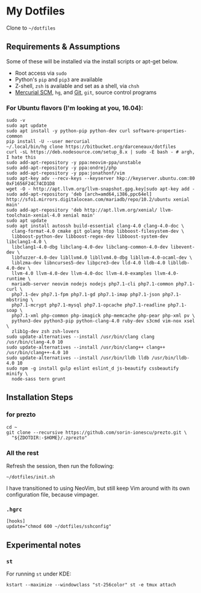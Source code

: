 # My Dotfiles

Clone to `~/dotfiles`

## Requirements & Assumptions

Some of these will be installed via the install scripts or apt-get below.

* Root access via `sudo`
* Python's `pip` and `pip3` are available
* Z-shell, `zsh` is available and set as a shell, via `chsh`
* [Mercurial SCM][], `hg`, and [Git][], `git`, source control programs

### For Ubuntu flavors (I'm looking at you, 16.04):

    sudo -v
    sudo apt update
    sudo apt install -y python-pip python-dev curl software-properties-common
    pip install -U --user mercurial
    ~/.local/bin/hg clone https://bitbucket.org/darceneaux/dotfiles
    curl -sL https://deb.nodesource.com/setup_8.x | sudo -E bash - # argh, I hate this
    sudo add-apt-repository -y ppa:neovim-ppa/unstable
    sudo add-apt-repository -y ppa:ondrej/php
    sudo add-apt-repository -y ppa:jonathonf/vim
    sudo apt-key adv --recv-keys --keyserver hkp://keyserver.ubuntu.com:80 0xF1656F24C74CD1D8
    wget -O - http://apt.llvm.org/llvm-snapshot.gpg.key|sudo apt-key add -
    sudo add-apt-repository 'deb [arch=amd64,i386,ppc64el] http://sfo1.mirrors.digitalocean.com/mariadb/repo/10.2/ubuntu xenial main'
    sudo add-apt-repository 'deb http://apt.llvm.org/xenial/ llvm-toolchain-xenial-4.0 xenial main'
    sudo apt update
    sudo apt install autossh build-essential clang-4.0 clang-4.0-doc \
      clang-format-4.0 cmake git golang htop libboost-filesystem-dev \
      libboost-python-dev libboost-regex-dev libboost-system-dev libclang1-4.0 \
      libclang1-4.0-dbg libclang-4.0-dev libclang-common-4.0-dev libevent-dev \
      libfuzzer-4.0-dev libllvm4.0 libllvm4.0-dbg libllvm-4.0-ocaml-dev \
      liblzma-dev libncurses5-dev libpcre3-dev lld-4.0 lldb-4.0 liblldb-4.0-dev \
      llvm-4.0 llvm-4.0-dev llvm-4.0-doc llvm-4.0-examples llvm-4.0-runtime \
      mariadb-server neovim nodejs nodejs php7.1-cli php7.1-common php7.1-curl \
      php7.1-dev php7.1-fpm php7.1-gd php7.1-imap php7.1-json php7.1-mbstring \
      php7.1-mcrypt php7.1-mysql php7.1-opcache php7.1-readline php7.1-soap \
      php7.1-xml php-common php-imagick php-memcache php-pear php-xml pv \
      python3-dev python3-pip python-clang-4.0 ruby-dev s3cmd vim-nox xsel \
      zlib1g-dev zsh zsh-lovers
    sudo update-alternatives --install /usr/bin/clang clang /usr/bin/clang-4.0 10
    sudo update-alternatives --install /usr/bin/clang++ clang++ /usr/bin/clang++-4.0 10
    sudo update-alternatives --install /usr/bin/lldb lldb /usr/bin/lldb-4.0 10
    sudo npm -g install gulp eslint eslint_d js-beautify cssbeautify minify \
      node-sass tern grunt

## Installation Steps

### for prezto

    cd ~
    git clone --recursive https://github.com/sorin-ionescu/prezto.git \
      "${ZDOTDIR:-$HOME}/.zprezto"

### All the rest

Refresh the session, then run the following:

    ~/dotfiles/init.sh

I have transitioned to using NeoVim, but still keep Vim around with its own
configuration file, because vimpager.

### `.hgrc`

    [hooks]
    update="chmod 600 ~/dotfiles/sshconfig"

## Experimental notes

### `st`

For running `st` under KDE:

    kstart --maximize --windowclass "st-256color" st -e tmux attach

[Mercurial SCM]: http://mercurial.selenic.com
[Git]: http://git-scm.com

